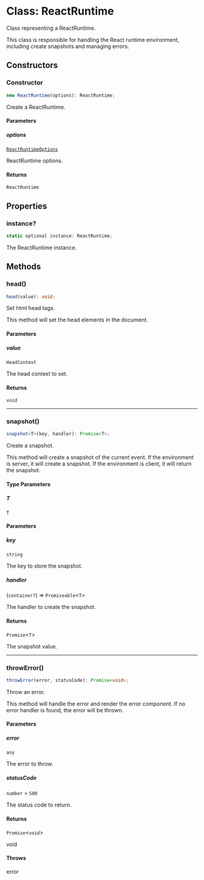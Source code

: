 # Class: ReactRuntime

Class representing a ReactRuntime.

This class is responsible for handling the React runtime environment,
including create snapshots and managing errors.

## Constructors

### Constructor

```ts
new ReactRuntime(options): ReactRuntime;
```

Create a ReactRuntime.

#### Parameters

##### options

[`ReactRuntimeOptions`](../interfaces/ReactRuntimeOptions.md)

ReactRuntime options.

#### Returns

`ReactRuntime`

## Properties

### instance?

```ts
static optional instance: ReactRuntime;
```

The ReactRuntime instance.

## Methods

### head()

```ts
head(value): void;
```

Set html head tags.

This method will set the head elements in the document.

#### Parameters

##### value

`HeadContext`

The head context to set.

#### Returns

`void`

***

### snapshot()

```ts
snapshot<T>(key, handler): Promise<T>;
```

Create a snapshot.

This method will create a snapshot of the current event.
If the environment is server, it will create a snapshot.
If the environment is client, it will return the snapshot.

#### Type Parameters

##### T

`T`

#### Parameters

##### key

`string`

The key to store the snapshot.

##### handler

(`container?`) => `Promiseable`\<`T`\>

The handler to create the snapshot.

#### Returns

`Promise`\<`T`\>

The snapshot value.

***

### throwError()

```ts
throwError(error, statusCode): Promise<void>;
```

Throw an error.

This method will handle the error and render the error component.
If no error handler is found, the error will be thrown.

#### Parameters

##### error

`any`

The error to throw.

##### statusCode

`number` = `500`

The status code to return.

#### Returns

`Promise`\<`void`\>

void

#### Throws

error
